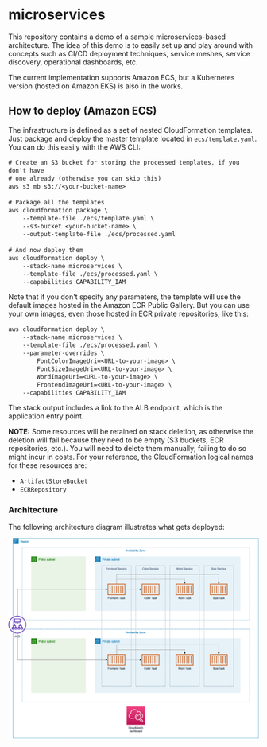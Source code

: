 # microservices

This repository contains a demo of a sample microservices-based architecture. The idea of this demo is to easily set up and play around with concepts such as CI/CD deployment techniques, service meshes, service discovery, operational dashboards, etc.

The current implementation supports Amazon ECS, but a Kubernetes version (hosted on Amazon EKS) is also in the works.

## How to deploy (Amazon ECS)

The infrastructure is defined as a set of nested CloudFormation templates. Just package and deploy the master template located in `ecs/template.yaml`. You can do this easily with the AWS CLI:

```
# Create an S3 bucket for storing the processed templates, if you don't have
# one already (otherwise you can skip this)
aws s3 mb s3://<your-bucket-name>

# Package all the templates
aws cloudformation package \
	--template-file ./ecs/template.yaml \
	--s3-bucket <your-bucket-name> \
	--output-template-file ./ecs/processed.yaml

# And now deploy them
aws cloudformation deploy \
	--stack-name microservices \
	--template-file ./ecs/processed.yaml \
	--capabilities CAPABILITY_IAM
```

Note that if you don't specify any parameters, the template will use the default images hosted in the Amazon ECR Public Gallery. But you can use your own images, even those hosted in ECR private repositories, like this:

```
aws cloudformation deploy \
	--stack-name microservices \
	--template-file ./ecs/processed.yaml \
	--parameter-overrides \
		FontColorImageUri=<URL-to-your-image> \
		FontSizeImageUri=<URL-to-your-image> \
		WordImageUri=<URL-to-your-image> \
		FrontendImageUri=<URL-to-your-image> \
	--capabilities CAPABILITY_IAM
```

The stack output includes a link to the ALB endpoint, which is the application entry point.

**NOTE:** Some resources will be retained on stack deletion, as otherwise the deletion will fail because they need to be empty (S3 buckets, ECR repositories, etc.). You will need to  delete them manually; failing to do so might incur in costs. For your reference, the CloudFormation logical names for these resources are:

* `ArtifactStoreBucket`
* `ECRRepository`

### Architecture

The following architecture diagram illustrates what gets deployed:

![arch diagram](./arch_diagram.png)
